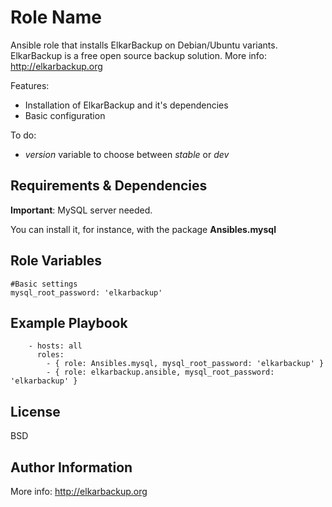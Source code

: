 Role Name
========

Ansible role that installs ElkarBackup on Debian/Ubuntu variants. ElkarBackup is a free open source backup solution. More info: http://elkarbackup.org

Features:
 * Installation of ElkarBackup and it's dependencies
 * Basic configuration

To do:
 * _version_ variable to choose between _stable_ or _dev_

Requirements & Dependencies
------------

__Important__: MySQL server needed.

You can install it, for instance, with the package __Ansibles.mysql__


Role Variables
--------------

```
#Basic settings
mysql_root_password: 'elkarbackup'
```

Example Playbook
-------------------------

```
    - hosts: all
      roles:
        - { role: Ansibles.mysql, mysql_root_password: 'elkarbackup' }
        - { role: elkarbackup.ansible, mysql_root_password: 'elkarbackup' }
```


License
-------

BSD

Author Information
------------------

More info: http://elkarbackup.org
